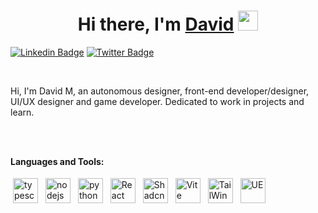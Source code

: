 <h1 align="center">Hi there, I'm <a href="https://www.b.c/" target="_blank">David</a> <img
src="https://github.com/blackcater/blackcater/raw/main/images/Hi.gif" height="32" /></h1>

[![Linkedin Badge](https://img.shields.io/badge/-DavidMunive-blue?style=flat-square&logo=Linkedin&logoColor=white&link=https://www.linkedin.com/in/david-munive-it/)](https://www.linkedin.com/in/david-munive-it/)
[![Twitter Badge](https://img.shields.io/badge/-@david_mnv-1ca0f1?style=flat-square&labelColor=1ca0f1&logo=twitter&logoColor=white&link=https://twitter.com/david_mnv)](https://twitter.com/david_mnv)

<br />

Hi, I'm David M, an autonomous designer, front-end developer/designer, UI/UX designer and game developer. Dedicated to work in projects and learn.

<br />
<br />

**Languages and Tools:**

<p>
<img src="https://simpleicons.org/icons/typescript.svg" height="40" style="vertical-align:down; margin:4px" alt="typescript">
<img src="https://simpleicons.org/icons/nodedotjs.svg" height="40" style="vertical-align:down; margin:4px" alt="nodejs">
<img src="https://simpleicons.org/icons/python.svg" height="40" style="vertical-align:down; margin:4px" alt="python">
<img src="https://simpleicons.org/icons/react.svg" height="40" style="vertical-align:down; margin:4px" alt="React">
<img src="https://simpleicons.org/icons/shadcnui.svg" height="40" style="vertical-align:down; margin:4px" alt="Shadcn/ui">
<img src="https://simpleicons.org/icons/vite.svg" height="40" style="vertical-align:down; margin:4px" alt="Vite">
<img src="https://simpleicons.org/icons/tailwindcss.svg" height="40" style="vertical-align:down; margin:4px" alt="TailWind">
<img src="https://www.svgrepo.com/show/342328/unreal-engine.svg" height="40" style="vertical-align:down; margin:4px" alt="UE">
</p>


```

```

